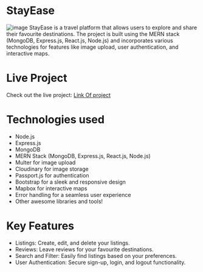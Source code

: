 # StayEase
![image](https://github.com/user-attachments/assets/28473bea-19ea-401e-aeb5-d74aa4f55898)
StayEase is a travel platform that allows users to explore and share their favourite destinations. The project is built using the MERN stack (MongoDB, Express.js, React.js, Node.js) and incorporates various technologies for features like image upload, user authentication, and interactive maps.

# Live Project
Check out the live project: [Link Of project](https://stayease-zm7x.onrender.com)

# Technologies used
- Node.js
- Express.js
- MongoDB
- MERN Stack (MongoDB, Express.js, React.js, Node.js)
- Multer for image upload
- Cloudinary for image storage
- Passport.js for authentication
- Bootstrap for a sleek and responsive design
- Mapbox for interactive maps
- Error handling for a seamless user experience
- Other awesome libraries and tools!

# Key Features
- Listings: Create, edit, and delete your listings.
- Reviews: Leave reviews for your favourite destinations.
- Search and Filter: Easily find listings based on your preferences.
- User Authentication: Secure sign-up, login, and logout functionality.
